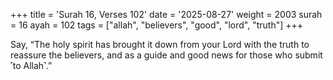 +++
title = 'Surah 16, Verses 102'
date = '2025-08-27'
weight = 2003
surah = 16
ayah = 102
tags = ["allah", "believers", "good", "lord", "truth"]
+++

Say, “The holy spirit has brought it down from your Lord with the truth to reassure the believers, and as a guide and good news for those who submit ˹to Allah˺.”